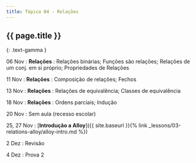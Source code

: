 ```yaml
---
title: Tópico 04 - Relações
---
```


## {{ page.title }}
{: .text-gamma }

06 Nov
: **Relações**
  : Relações binárias; Funções são relações; Relações de um conj. em si próprio; Propriedades de Relações

11 Nov
: **Relações**
  : Composição de relações; Fechos

13 Nov
: **Relações**
  : Relações de equivalência; Classes de equivalência

18 Nov
: **Relações**
  : Ordens parciais; Indução

20 Nov
: Sem aula (recesso escolar)

25, 27 Nov
: [**Introdução a Alloy**]({{ site.baseurl }}{% link _lessons/03-relations-alloy/alloy-intro.md %})

2 Dez
: Revisão

4 Dez
: Prova 2
